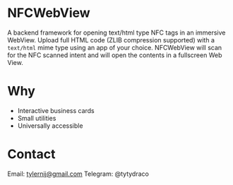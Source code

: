 # NFCWebView
A backend framework for opening text/html type NFC tags in an immersive WebView. Upload full HTML code (ZLIB compression supported) with a `text/html` mime type using an app of your choice. NFCWebView will scan for the NFC scanned intent and will open the contents in a fullscreen Web View.

# Why
- Interactive business cards
- Small utilities
- Universally accessible

# Contact
Email: tylernij@gmail.com
Telegram: @tytydraco
